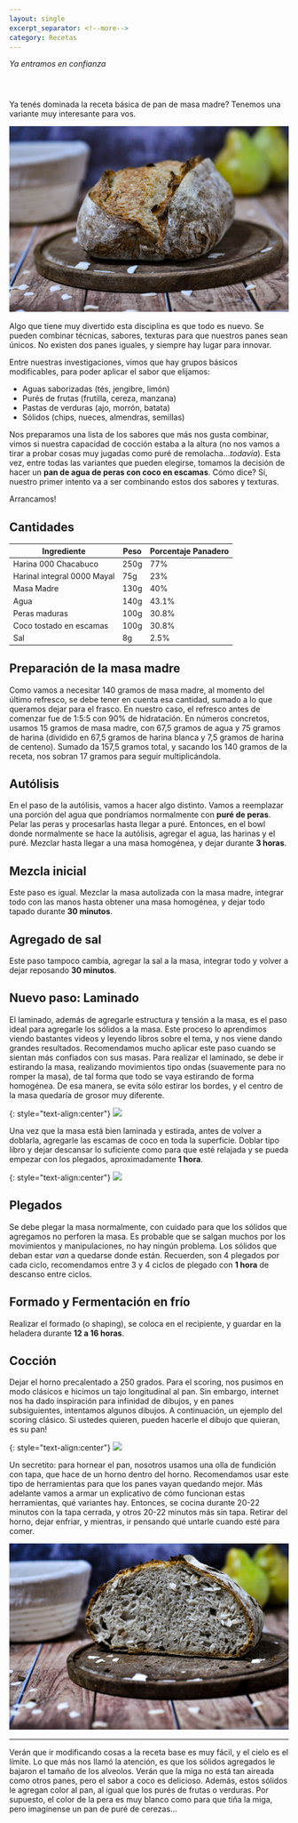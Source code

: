 ```yaml
---
layout: single
excerpt_separator: <!--more-->
category: Recetas
---
```

_Ya entramos en confianza_
<!--more-->
#### &nbsp;

Ya tenés dominada la receta básica de pan de masa madre? Tenemos una variante muy interesante para vos.

![inicial](/assets/images/posts/peras_coco_inicial.jpg)

Algo que tiene muy divertido esta disciplina es que todo es nuevo. Se pueden combinar técnicas, sabores, texturas para que nuestros panes sean únicos. No existen dos panes iguales, y siempre hay lugar para innovar.

Entre nuestras investigaciones, vimos que hay grupos básicos modificables, para poder aplicar el sabor que elijamos:
 - Aguas saborizadas (tés, jengibre, limón)
 - Purés de frutas (frutilla, cereza, manzana)
 - Pastas de verduras (ajo, morrón, batata)
 - Sólidos (chips, nueces, almendras, semillas)

Nos preparamos una lista de los sabores que más nos gusta combinar, vimos si nuestra capacidad de cocción estaba a la altura (no nos vamos a tirar a probar cosas muy jugadas como puré de remolacha..._todavía_). Esta vez, entre todas las variantes que pueden elegirse, tomamos la decisión de hacer un **pan de agua de peras con coco en escamas**. Cómo dice? Sí, nuestro primer intento va a ser combinando estos dos sabores y texturas.

Arrancamos!
## Cantidades

| Ingrediente | Peso | Porcentaje Panadero |
|-------|--------|---------|
| Harina 000 Chacabuco | 250g | 77% |
| Harinal integral 0000 Mayal | 75g | 23% |
| Masa Madre | 130g | 40% |
| Agua | 140g | 43.1% |
| Peras maduras | 100g | 30.8% |
| Coco tostado en escamas| 100g | 30.8% |
| Sal | 8g | 2.5% |


## Preparación de la masa madre
Como vamos a necesitar 140 gramos de masa madre, al momento del último refresco, se debe tener en cuenta esa cantidad, sumado a lo que queramos dejar para el frasco. En nuestro caso, el refresco antes de comenzar fue de 1:5:5 con 90% de hidratación. En números concretos, usamos 15 gramos de masa madre, con 67,5 gramos de agua y 75 gramos de harina (dividido en 67,5 gramos de harina blanca y 7,5 gramos de harina de centeno). Sumado da 157,5 gramos total, y sacando los 140 gramos de la receta, nos sobran 17 gramos para seguir multiplicándola.

## Autólisis
En el paso de la autólisis, vamos a hacer algo distinto. Vamos a reemplazar una porción del agua que pondríamos normalmente con **puré de peras**. Pelar las peras y procesarlas hasta llegar a puré. Entonces, en el bowl donde normalmente se hace la autólisis, agregar el agua, las harinas y el puré. Mezclar hasta llegar a una masa homogénea, y dejar durante **3 horas**.

## Mezcla inicial
Este paso es igual. Mezclar la masa autolizada con la masa madre, integrar todo con las manos hasta obtener una masa homogénea, y dejar todo tapado durante **30 minutos**.

## Agregado de sal
Este paso tampoco cambia, agregar la sal a la masa, integrar todo y volver a dejar reposando **30 minutos**.

## **Nuevo paso**: Laminado
El laminado, además de agregarle estructura y tensión a la masa, es el paso ideal para agregarle los sólidos a la masa. Este proceso lo aprendimos viendo bastantes videos y leyendo libros sobre el tema, y nos viene dando grandes resultados. Recomendamos mucho aplicar este paso cuando se sientan más confiados con sus masas. 
Para realizar el laminado, se debe ir estirando la masa, realizando movimientos tipo ondas (suavemente para no romper la masa), de tal forma que todo se vaya estirando de forma homogénea. De esa manera, se evita sólo estirar los bordes, y el centro de la masa quedaría de grosor muy diferente. 

{: style="text-align:center"}
![](https://media.giphy.com/media/JmhSYXzTkt8Zw3OBt1/giphy.gif)

Una vez que la masa está bien laminada y estirada, antes de volver a doblarla, agregarle las escamas de coco en toda la superficie. Doblar tipo libro y dejar descansar lo suficiente como para que esté relajada y se pueda empezar con los plegados, aproximadamente **1 hora**.

{: style="text-align:center"}
![](https://media.giphy.com/media/dYsPhJgnOJbBPvFMhN/giphy.gif)

## Plegados
Se debe plegar la masa normalmente, con cuidado para que los sólidos que agregamos no perforen la masa. Es probable que se salgan muchos por los movimientos y manipulaciones, no hay ningún problema. Los sólidos que deban estar _van_ a quedarse donde están. Recuerden, son 4 plegados por cada ciclo, recomendamos entre 3 y 4 ciclos de plegado con **1 hora** de descanso entre ciclos.

## Formado y Fermentación en frío
Realizar el formado (o shaping), se coloca en el recipiente, y guardar en la heladera durante **12 a 16 horas**.

## Cocción
Dejar el horno precalentado a 250 grados. Para el scoring, nos pusimos en modo clásicos e hicimos un tajo longitudinal al pan. Sin embargo, internet nos ha dado inspiración para infinidad de dibujos, y en panes subsiguientes, intentamos algunos dibujos. A continuación, un ejemplo del scoring clásico. Si ustedes quieren, pueden hacerle el dibujo que quieran, es su pan!

{: style="text-align:center"}
![](https://media.giphy.com/media/dBfn7wfBwIM4mfgws6/giphy.gif)

Un secretito: para hornear el pan, nosotros usamos una olla de fundición con tapa, que hace de un horno dentro del horno. Recomendamos usar este tipo de herramientas para que los panes vayan quedando mejor. Más adelante vamos a armar un explicativo de cómo funcionan estas herramientas, qué variantes hay. Entonces, se cocina durante 20-22 minutos con la tapa cerrada, y otros 20-22 minutos más sin tapa. Retirar del horno, dejar enfriar, y mientras, ir pensando qué untarle cuando esté para comer.

![inicial](/assets/images/posts/peras_coco.jpg)

----
Verán que ir modificando cosas a la receta base es muy fácil, y el cielo es el límite. Lo que más nos llamó la atención, es que los sólidos agregados le bajaron el tamaño de los alveolos. Verán que la miga no está tan aireada como otros panes, pero el sabor a coco es delicioso. Además, estos sólidos le agregan color al pan, al igual que los purés de frutas o verduras. Por supuesto, el color de la pera es muy blanco como para que tiña la miga, pero imagínense un pan de puré de cerezas...
